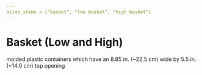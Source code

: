 ```yaml
---
alias_stems = ["basket", "low basket", "high basket"]
---
```


# Basket (Low and High)

molded plastic containers which have an 8.85 in. (\~22.5 cm) wide by 5.5 in.
(\~14.0 cm) top opening
